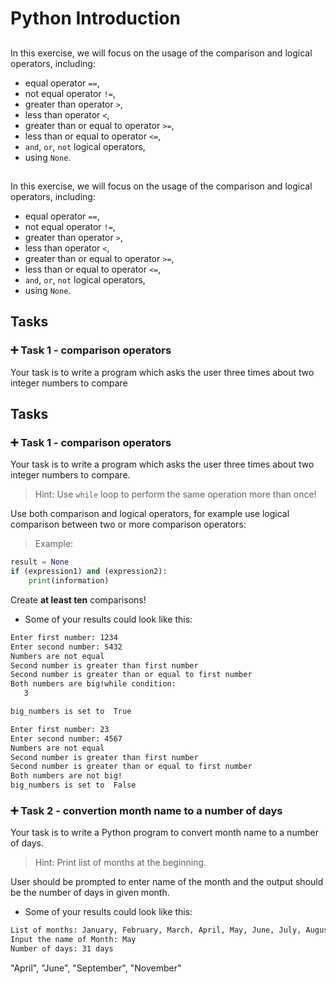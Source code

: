 # Python Introduction

## 

In this exercise, we will focus on the usage of the comparison and logical operators, including:  
 - equal operator `==`,
 - not equal operator `!=`,
 - greater than operator `>`,
 - less than operator `<`,
 - greater than or equal to operator `>=`,
 - less than or equal to operator `<=`,
 - `and`, `or`, `not` logical operators, 
 - using `None`.

## 


## 

In this exercise, we will focus on the usage of the comparison and logical operators, including:  
 - equal operator `==`,
 - not equal operator `!=`,
 - greater than operator `>`,
 - less than operator `<`,
 - greater than or equal to operator `>=`,
 - less than or equal to operator `<=`,
 - `and`, `or`, `not` logical operators, 
 - using `None`.

## 

## Tasks

### 

### :heavy_plus_sign: Task 1 - comparison operators

Your task is to write a program which asks the user three times about two integer numbers to compare
## Tasks

### 

### :heavy_plus_sign: Task 1 - comparison operators

Your task is to write a program which asks the user three times about two integer numbers to compare. 
>Hint: Use `while` loop to perform the same operation more than once!  

Use both comparison and logical operators, for example use logical comparison between two or more comparison operators:  
>Example: 
```python
result = None
if (expression1) and (expression2):
    print(information)
```
Create **at least ten** comparisons!  

- Some of your results could look like this:

```bash
Enter first number: 1234
Enter second number: 5432
Numbers are not equal
Second number is greater than first number
Second number is greater than or equal to first number
Both numbers are big!while condition:
   3

big_numbers is set to  True

Enter first number: 23
Enter second number: 4567
Numbers are not equal
Second number is greater than first number
Second number is greater than or equal to first number
Both numbers are not big!
big_numbers is set to  False
```

### :heavy_plus_sign: Task 2 - convertion month name to a number of days

Your task is to write a Python program to convert month name to a number of days. 
>Hint: Print list of months at the beginning.  

User should be prompted to enter name of the month and the output should be the number of days in given month.

- Some of your results could look like this:

```bash
List of months: January, February, March, April, May, June, July, August, September, October, November, December
Input the name of Month: May
Number of days: 31 days
```

"April", "June", "September", "November"